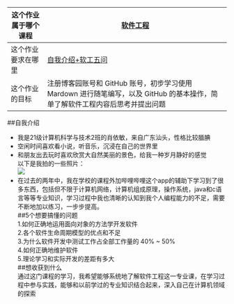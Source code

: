 | 这个作业属于哪个课程 | [软件工程](https://edu.cnblogs.com/campus/gdgy/CSGrade21-12) |
| ----------------- |--------------- |
| 这个作业要求在哪里| [自我介绍+软工五问](https://edu.cnblogs.com/campus/gdgy/CSGrade21-12/homework/13015)|
| 这个作业的目标 | 注册博客园账号和 GitHub 账号，初步学习使用 Mardown 进行随笔编写，以及 GitHub 的基本操作，简单了解软件工程内容后思考并提出问题 |

##自我介绍<br>
* 我是21级计算机科学与技术2班的肖依敏，来自广东汕头，性格比较腼腆<br>
* 空闲时间喜欢看小说，听音乐，沉浸在自己的世界里<br>
* 和朋友出去玩时喜欢欣赏大自然美丽的景色，给我一种岁月静好的感觉<br>
以下是我拍的一些照片：<br>
![](https://img2023.cnblogs.com/blog/3273676/202309/3273676-20230906235347243-533403935.jpg)<br>
* 在过去的两年中，我在学校的课程外加哔哩哔哩这个app的辅助下学习到了很多东西，包括但不限于计算机网络，计算机组成原理，操作系统，java和c语言等等专业知识，学习过程中我也清晰的认知到我个人编程能力的不足，需要不断地加以练习，一步步提高。<br>
##5个想要搞懂的问题<br>
1.如何正确地运用面向对象的方法学开发软件<br>
2.各个软件生命周期模型的优点和不足<br>
3.为什么软件开发中测试工作占全部工作量的 40% ~ 50%<br>
4.如何正确地维护软件<br>
5.理论学习和实际开发的差距有多大<br>
##想收获到什么<br>
通过这门课程的学习，我希望能够系统地了解软件工程这一专业课，在学习过程中参与实践，能够和以前学过的专业知识结合起来，深入自己在计算机领域的探索<br>

